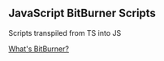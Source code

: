 ## JavaScript BitBurner Scripts
Scripts transpiled from TS into JS 

[What's BitBurner?](https://bitburner.readthedocs.io/en/latest/guidesandtips/gettingstartedguideforbeginnerprogrammers.html)
